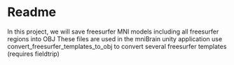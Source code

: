 # Readme
 
In this project, we will save freesurfer MNI models including all freesurfer regions into OBJ 
These files are used in the mniBrain unity application 
use convert_freesurfer_templates_to_obj to convert several freesurfer templates (requires fieldtrip)





